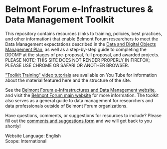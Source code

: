 # Belmont Forum e-Infrastructures & Data Management Toolkit  

This repository contains resources (links to training, policies, best practices, and other information) that enable Belmont Forum researchers to meet the Data Management expectations described in the <a href="http://www.bfe-inf.org/sites/default/files/doc-repository/CRA_Data_Digital_Outputs_Management_Annex_20180501.pdf">Data and Digital Objects Management Plan</a>, as well as a step-by-step guide to completing the DDOMP at the stages of pre-proposal, full proposal, and awarded projects. PLEASE NOTE: THIS SITE DOES NOT RENDER PROPERLY IN FIREFOX; PLEASE USE CHROME OR SAFARI OR ANOTHER BROWSER.

<a href="https://www.youtube.com/watch?v=2qQeDCB3XhU&list=PLq4USJIxTB6TYUgkJ0OX3WSCboXAJ5AcA">"Toolkit Training" video tutorials</a> are available on You Tube for information about the material featured here and the structure of the site. 

See the <a href="http://www.bfe-inf.org/">Belmont Forum e-Infrastructures and Data Management website</a>, and visit the <a href="http://www.belmontforum.org/">Belmont Forum main website</a> for more information. The toolkit also serves as a general guide to data management for researchers and data professionals outside of Belmont Forum organizations.

Have questions, comments, or suggestions for resources to include? Please fill out the <a href="https://docs.google.com/forms/d/e/1FAIpQLSf5AnpvrwlnEog7w0bbIIMbjYrz-XNPZKJDoAZM2_0I-5XEvQ/viewform?usp=sf_link">comments and suggestions form</a> and we will get back to you shortly!

Website Language: English   
Scope: International
